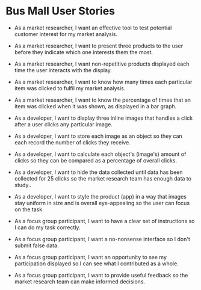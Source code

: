 # Bus Mall User Stories

- As a market researcher, I want an effective tool to test potential customer interest for my market analysis.
- As a market researcher, I want to present three products to the user before they indicate which one interests them the most.
- As a market researcher, I want non-repetitive products displayed each time the user interacts with the display.
- As a market researcher, I want to know how many times each particular item was clicked to fulfil my market analysis.
- As a market researcher, I want to know the percentage of times that an item was clicked when it was shown, as displayed in a bar graph.


- As a developer, I want to display three inline images that handles a click after a user clicks any particular image.
- As a developer, I want to store each image as an object so they can each record the number of clicks they receive.
- As a developer, I want to calculate each object's (image's) amount of clicks so they can be compared as a percentage of overall clicks.
- As a developer, I want to hide the data collected until data has been collected for 25 clicks so the market research team has enough data to study..
- As a developer, I want to style the product (app) in a way that images stay uniform in size and is overall eye-appealing so the user can focus on the task.


- As a focus group participant, I want to have a clear set of instructions so I can do my task correctly.
- As a focus group participant, I want a no-nonsense interface so I don't submit false data.
- As a focus group participant, I want an opportunity to see my participation displayed so I can see what I contributed as a whole.
- As a focus group participant, I want to provide useful feedback so the market research team can make informed decisions.
